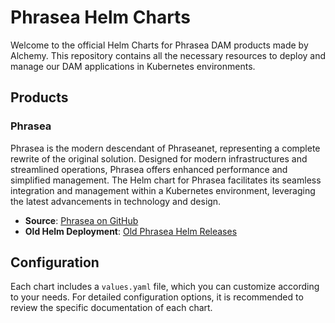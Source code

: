 # Phrasea Helm Charts

Welcome to the official Helm Charts for Phrasea DAM products made by Alchemy.
This repository contains all the necessary resources to deploy and manage our DAM applications in Kubernetes environments.

## Products

### Phrasea
Phrasea is the modern descendant of Phraseanet, representing a complete rewrite of the original solution. Designed for modern infrastructures and streamlined operations, Phrasea offers enhanced performance and simplified management. The Helm chart for Phrasea facilitates its seamless integration and management within a Kubernetes environment, leveraging the latest advancements in technology and design.

- **Source**: [Phrasea on GitHub](https://github.com/alchemy-fr/phrasea)
- **Old Helm Deployment**: [Old Phrasea Helm Releases](https://github.com/alchemy-fr/alchemy-helm-charts-repo/releases?q=phrasea-&expanded=true)


## Configuration

Each chart includes a `values.yaml` file, which you can customize according to your needs. For detailed configuration options, it is recommended to review the specific documentation of each chart.

